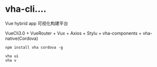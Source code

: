 # vha-cli....
Vue hybrid app 可视化构建平台

VueCli3.0 + VueRouter + Vux + Axios + Stylu + vha-components + vha-native(Cordova)


```shell
npm install vha cordova -g
```

```shell
vha ui
vha v
```

<!-- vha create
vha resources

vha run serve
vha run build

vha cordova platform add android
vha cordova plugin add xxx
vha cordova emulate android
vha cordova run android
vha cordova build android
vha cordova build android --release -->
